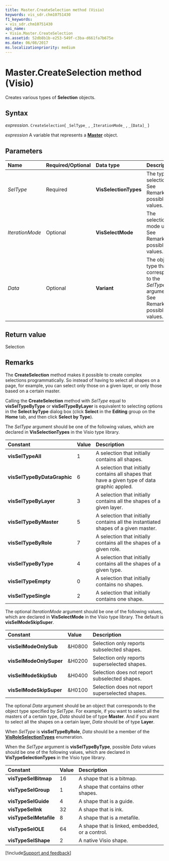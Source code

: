 ```yaml
---
title: Master.CreateSelection method (Visio)
keywords: vis_sdr.chm10751430
f1_keywords:
- vis_sdr.chm10751430
api_name:
- Visio.Master.CreateSelection
ms.assetid: 52db8b1b-e253-549f-c3ba-d661fa7b675e
ms.date: 06/08/2017
ms.localizationpriority: medium
---
```



# Master.CreateSelection method (Visio)

Creates various types of **Selection** objects.


## Syntax

_expression_. `CreateSelection`( `_SelType_` , `_IterationMode_` , `_[Data]_` )

_expression_ A variable that represents a **[Master](Visio.Master.md)** object.


## Parameters



|Name|Required/Optional|Data type|Description|
|:-----|:-----|:-----|:-----|
| _SelType_|Required| **VisSelectionTypes**|The type of selection. See Remarks for possible values.|
| _IterationMode_|Optional| **VisSelectMode**|The selection mode used. See Remarks for possible values.|
| _Data_|Optional| **Variant**|The object type that corresponds to the  _SelType_ argument. See Remarks for possible values.|

## Return value

Selection

## Remarks

The **CreateSelection** method makes it possible to create complex selections programmatically. So instead of having to select all shapes on a page, for example, you can select only those on a given layer, or only those based on a certain master.

Calling the **CreateSelection** method with _SelType_ equal to **visSelTypeByType** or **visSelTypeByLayer** is equivalent to selecting options in the **Select byType** dialog box (click **Select** in the **Editing** group on the **Home** tab, and then click **Select by Type**).

The _SelType_ argument should be one of the following values, which are declared in **VisSelectionTypes** in the Visio type library.

|Constant|Value|Description|
|:-----|:-----|:-----|
| **visSelTypeAll**|1|A selection that initially contains all shapes. |
| **visSelTypeByDataGraphic**|6|A selection that initially contains all shapes that have a given type of data graphic appled.|
| **visSelTypeByLayer**|3|A selection that initially contains all the shapes of a given layer. |
| **visSelTypeByMaster**|5|A selection that initially contains all the instantiated shapes of a given master. |
| **visSelTypeByRole**|7|A selection that initially contains all the shapes of a given role.|
| **visSelTypeByType**|4|A selection that initially contains all the shapes of a given type. |
| **visSelTypeEmpty**|0|A selection that initially contains no shapes. |
| **visSelTypeSingle**|2|A selection that initially contains one shape. |

The optional _IterationMode_ argument should be one of the following values, which are declared in **VisSelectMode** in the Visio type library. The default is **visSelModeSkipSuper**.

|Constant|Value|Description|
|:-----|:-----|:-----|
| **visSelModeOnlySub**|&H0800|Selection only reports subselected shapes.|
| **visSelModeOnlySuper**|&H0200|Selection only reports superselected shapes.|
| **visSelModeSkipSub**|&H0400|Selection does not report subselected shapes.|
| **visSelModeSkipSuper**|&H0100|Selection does not report superselected shapes.|

The optional  _Data_ argument should be an object that corresponds to the object type specified by _SelType_. For example, if you want to select all the masters of a certain type, _Data_ should be of type **Master**. And if you want to select all the shapes on a certain layer, _Data_ should be of type **Layer**.

When _SelType_ is **visSelTypeByRole**, _Data_ should be a member of the **[VisRoleSelectionTypes](Visio.VisRoleSelectionTypes.md)** enumeration.

When the  _SelType_ argument is **visSelTypeByType**, possible _Data_ values should be one of the following values, which are declared in **VisTypeSelectionTypes** in the Visio type library.

|Constant|Value|Description|
|:-----|:-----|:-----|
| **visTypeSelBitmap**|16|A shape that is a bitmap.|
| **visTypeSelGroup**|1|A shape that contains other shapes.|
| **visTypeSelGuide**|4|A shape that is a guide.|
| **visTypeSelInk**|32|A shape that is ink.|
| **visTypeSelMetafile**|8|A shape that is a metafile.|
| **visTypeSelOLE**|64|A shape that is linked, embedded, or a control.|
| **visTypeSelShape**|2|A native Visio shape.|

[!include[Support and feedback](~/includes/feedback-boilerplate.md)]
